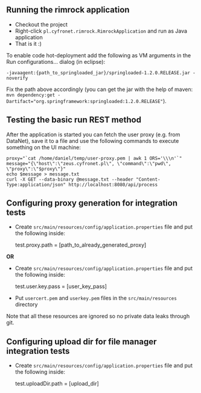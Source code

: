 ## Running the rimrock application

* Checkout the project
* Right-click `pl.cyfronet.rimrock.RimrockApplication` and run as Java application
* That is it :)

To enable code hot-deployment add the following as VM arguments in the Run configurations... dialog (in eclipse):

`-javaagent:{path_to_springloaded_jar}/springloaded-1.2.0.RELEASE.jar -noverify`

Fix the path above accordingly (you can get the jar with the help of maven: `mvn dependency:get -Dartifact="org.springframework:springloaded:1.2.0.RELEASE"`).

## Testing the basic run REST method

After the application is started you can fetch the user proxy (e.g. from DataNet), save it to a file and use the following commands to execute something on the UI machine:

	proxy="`cat /home/daniel/temp/user-proxy.pem | awk 1 ORS='\\\n'`"
	message="{\"host\":\"zeus.cyfronet.pl\", \"command\":\"pwd\", \"proxy\":\"$proxy\"}"
	echo $message > message.txt
	curl -X GET --data-binary @message.txt --header "Content-Type:application/json" http://localhost:8080/api/process

## Configuring proxy generation for integration tests

* Create `src/main/resources/config/application.properties` file and put the following inside:

    test.proxy.path = [path_to_already_generated_proxy]
    
**OR**    

* Create `src/main/resources/config/application.properties` file and put the following inside:

    test.user.key.pass = [user_key_pass]

* Put `usercert.pem` and `userkey.pem` files in the `src/main/resources` directory

Note that all these resources are ignored so no private data leaks through git.

## Configuring upload dir for file manager integration tests

* Create `src/main/resources/config/application.properties` file and put the following inside:
	
	test.uploadDir.path = [upload_dir]